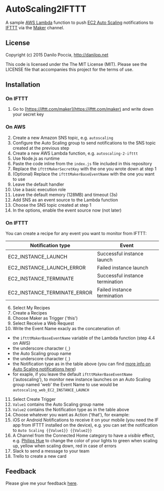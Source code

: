 # AutoScaling2IFTTT

A sample [AWS Lambda](https://aws.amazon.com/lambda/) function to push [EC2 Auto Scaling](https://aws.amazon.com/autoscaling/) notifications to [IFTTT](https://ifttt.com) via the [Maker](https://ifttt.com/maker) channel.

## License

Copyright (c) 2015 Danilo Poccia, http://danilop.net

This code is licensed under the The MIT License (MIT). Please see the LICENSE file that accompanies this project for the terms of use.

## Installation

### On IFTTT

1. Go to [https://ifttt.com/maker](https://ifttt.com/maker) and write down your secret key

### On AWS

2. Create a new Amazon SNS topic, e.g. `autoscaling`
3. Configure the Auto Scaling group to send notifications to the SNS topic created at the previous step
4. Create a new AWS Lambda function, e.g. `autoscaling-2-ifttt`
  1. Use Node.js as runtime
  2. Paste the code inline from the `index.js` file included in this repository
  3. Replace the `iftttMakerSecretKey` with the one you wrote down at step 1
  4. (Optional) Replace the `iftttMakerBaseEventName` with the one you want to use
  5. Leave the default handler
  6. Use a basic execution role
  7. Leave the default memory (128MB) and timeout (3s)
5. Add SNS as an event source to the Lambda function
  1. Choose the SNS topic created at step 1
  2. In the options, enable the event source now (not later)

### On IFTTT

You can create a recipe for any event you want to monitor from IFTTT:

Notification type|Event
-----------------|-----
EC2_INSTANCE_LAUNCH|Successful instance launch
EC2_INSTANCE_LAUNCH_ERROR|Failed instance launch
EC2_INSTANCE_TERMINATE|Successful instance termination
EC2_INSTANCE_TERMINATE_ERROR|Failed instance termination

6. Select My Recipes
7. Create a Recipes
8. Choose Maker as Trigger ('this')
9. Select Receive a Web Request
10. Write the Event Name exacly as the concatenation of:
  - the `iftttMakerBaseEventName` variable of the Lambda function (step 4.4 on AWS)
  - the underscore character (`_`)
  - the Auto Scaling group name
  - the underscore character (`_`)
  - the Notification type as in the table above (you can find [more info on Auto Scaling notifications here](http://docs.aws.amazon.com/AutoScaling/latest/DeveloperGuide/ASGettingNotifications.html?tag=duckduckgo-osx-20))
  - for exaple, if you leave the default `iftttMakerBaseEventName` ('autoscaling'), to monitor new instance launches on an Auto Scaling group named 'web' the Event Name to use would be `autoscaling_web_EC2_INSTANCE_LAUNCH`
11. Select Create Trigger
12. `Value1` contains the Auto Scaling group name
13. `Value2` contains the Notification type as in the table above
14. Choose whatever you want as Action ('that'), for example:
  1. iOS or Android Notifications to receive it on your mobile (you need the IF app from IFTTT installed on the device), e.g. you can set the notification to `Auto Scaling {{Value1}} {{Value2}}`
  2. A Channel from the Connected Home category to have a *visible* effect, e.g. [Philips Hue](https://ifttt.com/hue) to change the color of your lights to green when scaling up, yellow when scaling down, red in case of errors
  3. Slack to send a message to your team
  4. Trello to create a new card

## Feedback

Please give me your feedback [here](https://twitter.com/danilop).
